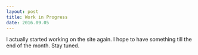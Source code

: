 ```yaml
---
layout: post
title: Work in Progress
date: 2016.09.05
---  
```

I actually started working on the site again. I hope to have something till the end of the month. Stay tuned.  


